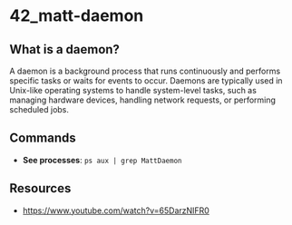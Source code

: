 # 42_matt-daemon

## What is a daemon?
A daemon is a background process that runs continuously and performs specific tasks or waits for events to occur. Daemons are typically used in Unix-like operating systems to handle system-level tasks, such as managing hardware devices, handling network requests, or performing scheduled jobs.



## Commands
- **See processes**: `ps aux | grep MattDaemon`



## Resources
- https://www.youtube.com/watch?v=65DarzNIFR0
